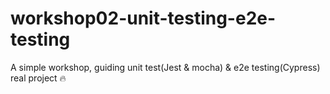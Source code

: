 # workshop02-unit-testing-e2e-testing
A simple workshop, guiding unit test(Jest &amp; mocha) &amp; e2e testing(Cypress) real project 🔥
